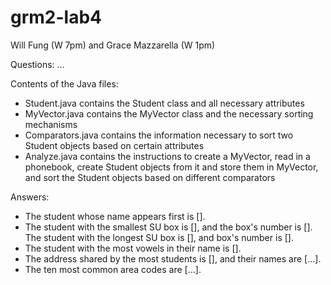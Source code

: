# grm2-lab4

Will Fung (W 7pm) and Grace Mazzarella (W 1pm)

Questions:
...

Contents of the Java files:
- Student.java contains the Student class and all necessary attributes
- MyVector.java contains the MyVector class and the necessary sorting mechanisms
- Comparators.java contains the information necessary to sort two Student objects based on certain attributes
- Analyze.java contains the instructions to create a MyVector, read in a phonebook, create Student objects from it and store them in MyVector, and sort the Student objects based on different comparators

Answers:
- The student whose name appears first is [].
- The student with the smallest SU box is [], and the box's number is []. The student with the longest SU box is [], and box's number is [].
- The student with the most vowels in their name is [].
- The address shared by the most students is [], and their names are [...].
- The ten most common area codes are [...].
